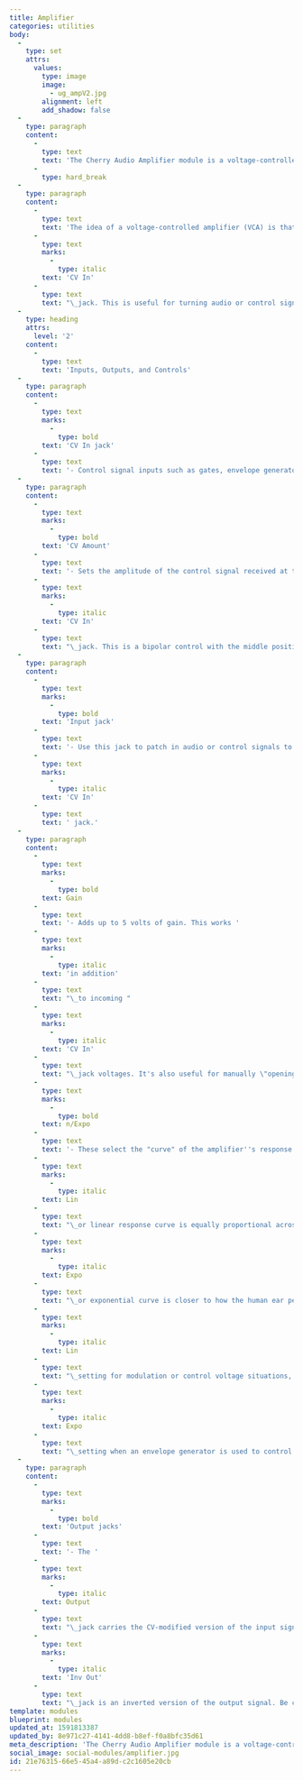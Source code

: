 ```yaml
---
title: Amplifier
categories: utilities
body:
  -
    type: set
    attrs:
      values:
        type: image
        image:
          - ug_ampV2.jpg
        alignment: left
        add_shadow: false
  -
    type: paragraph
    content:
      -
        type: text
        text: 'The Cherry Audio Amplifier module is a voltage-controlled amplifier, usable with audio or control signals. It''s operation is relatively simple, but it remains one of the most important modules in the synthesis "tool box."'
      -
        type: hard_break
  -
    type: paragraph
    content:
      -
        type: text
        text: 'The idea of a voltage-controlled amplifier (VCA) is that an audio or control signal is patched to its input, then its amplitude can be externally controlled via the '
      -
        type: text
        marks:
          -
            type: italic
        text: 'CV In'
      -
        type: text
        text: "\_jack. This is useful for turning audio or control signals on or off, applying envelope volume curves to sounds, regulating the amount of modulation signals applied to audio signals, and more. Think of it as a voltage-controlled gate, with a variable amount of gate opening."
  -
    type: heading
    attrs:
      level: '2'
    content:
      -
        type: text
        text: 'Inputs, Outputs, and Controls'
  -
    type: paragraph
    content:
      -
        type: text
        marks:
          -
            type: bold
        text: 'CV In jack'
      -
        type: text
        text: '- Control signal inputs such as gates, envelope generators, and mod sources (such as low-frequency oscillators) are patched in here. The most common control signal would be an envelope generator (for shaping the amplitude curve of notes), but any control signal can be patched here, including gates, LFO''s, sequencers, noise generators, sample and holds, etc.\ The voltage level applied corresponds to the input signal''s amplitude, with 0V = no signal passed and 5V = full amplitude passed.'
  -
    type: paragraph
    content:
      -
        type: text
        marks:
          -
            type: bold
        text: 'CV Amount'
      -
        type: text
        text: '- Sets the amplitude of the control signal received at the '
      -
        type: text
        marks:
          -
            type: italic
        text: 'CV In'
      -
        type: text
        text: "\_jack. This is a bipolar control with the middle position representing ze. Negative CV control increases as it's dialed to the left; positive CV control increases as it's dialed to the right. "
  -
    type: paragraph
    content:
      -
        type: text
        marks:
          -
            type: bold
        text: 'Input jack'
      -
        type: text
        text: '- Use this jack to patch in audio or control signals to be affected by the '
      -
        type: text
        marks:
          -
            type: italic
        text: 'CV In'
      -
        type: text
        text: ' jack.'
  -
    type: paragraph
    content:
      -
        type: text
        marks:
          -
            type: bold
        text: Gain
      -
        type: text
        text: '- Adds up to 5 volts of gain. This works '
      -
        type: text
        marks:
          -
            type: italic
        text: 'in addition'
      -
        type: text
        text: "\_to incoming "
      -
        type: text
        marks:
          -
            type: italic
        text: 'CV In'
      -
        type: text
        text: "\_jack voltages. It's also useful for manually \"opening\" the amplifier.f"
      -
        type: text
        marks:
          -
            type: bold
        text: n/Expo
      -
        type: text
        text: '- These select the "curve" of the amplifier''s response as the input CV rises from 0 to 5V. '
      -
        type: text
        marks:
          -
            type: italic
        text: Lin
      -
        type: text
        text: "\_or linear response curve is equally proportional across the voltage input range, where as an "
      -
        type: text
        marks:
          -
            type: italic
        text: Expo
      -
        type: text
        text: "\_or exponential curve is closer to how the human ear perceives volume. With that in mind, you'll likely want to use the "
      -
        type: text
        marks:
          -
            type: italic
        text: Lin
      -
        type: text
        text: "\_setting for modulation or control voltage situations, and use the "
      -
        type: text
        marks:
          -
            type: italic
        text: Expo
      -
        type: text
        text: "\_setting when an envelope generator is used to control an audio signal with the amplifier. Or just use whatever sounds best, we won't tell."
  -
    type: paragraph
    content:
      -
        type: text
        marks:
          -
            type: bold
        text: 'Output jacks'
      -
        type: text
        text: '- The '
      -
        type: text
        marks:
          -
            type: italic
        text: Output
      -
        type: text
        text: "\_jack carries the CV-modified version of the input signal. The "
      -
        type: text
        marks:
          -
            type: italic
        text: 'Inv Out'
      -
        type: text
        text: "\_jack is an inverted version of the output signal. Be careful not to use both at the same level, because they can cancel the output entirely."
template: modules
blueprint: modules
updated_at: 1591813387
updated_by: 8e971c27-4141-4dd8-b8ef-f0a8bfc35d61
meta_description: 'The Cherry Audio Amplifier module is a voltage-controlled amplifier, usable with audio or control signals.'
social_image: social-modules/amplifier.jpg
id: 21e76315-66e5-45a4-a89d-c2c1605e20cb
---
```

